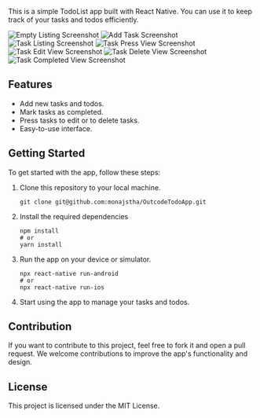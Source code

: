 This is a simple TodoList app built with React Native. You can use it to keep track of your tasks and todos efficiently.

![Empty Listing Screenshot](https://ibb.co/N6qrHK8)
![Add Task Screenshot](https://ibb.co/26ybvyy)
![Task Listing Screenshot](https://ibb.co/phnQ9VM)
![Task Press View Screenshot](https://ibb.co/gr87BC0)
![Task Edit View Screenshot](https://ibb.co/FsQrNw9)
![Task Delete View Screenshot](https://ibb.co/KX7PRqC)
![Task Completed View Screenshot](https://ibb.co/tBVvnvQ)

## Features

- Add new tasks and todos.
- Mark tasks as completed.
- Press tasks to edit or to delete tasks.
- Easy-to-use interface.

## Getting Started

To get started with the app, follow these steps:

1. Clone this repository to your local machine.

   ```shell
   git clone git@github.com:monajstha/OutcodeTodoApp.git

2. Install the required dependencies

   ```shell
   npm install
   # or
   yarn install

3. Run the app on your device or simulator.
   ```shell
   npx react-native run-android
   # or
   npx react-native run-ios

4. Start using the app to manage your tasks and todos.

## Contribution
If you want to contribute to this project, feel free to fork it and open a pull request. We welcome contributions to improve the app's functionality and design.

## License
This project is licensed under the MIT License.
   
